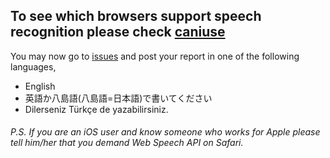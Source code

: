 ## To see which browsers support speech recognition please check [caniuse](https://caniuse.com/?search=Speech%20Recognition%20API)

You may now go to [issues](https://github.com/speakworldlanguages/Here-you-can-report-issues-about-the-app/issues) and post your report in one of the following languages,
* English
* 英語か八島語(八島語=日本語)で書いてください
* Dilerseniz Türkçe de yazabilirsiniz.

###### P.S. If you are an iOS user and know someone who works for Apple please tell him/her that you demand Web Speech API on Safari.
